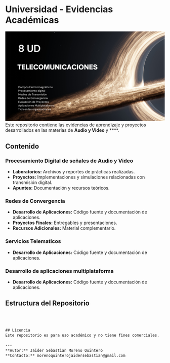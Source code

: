 # Universidad - Evidencias Académicas
![Fondo](fondo.png)
Este repositorio contiene las evidencias de aprendizaje y proyectos desarrollados en las materias de **Audio y Video** y ****.

## Contenido

### Procesamiento Digital de señales de Audio y Video
- **Laboratorios:** Archivos y reportes de prácticas realizadas.
- **Proyectos:** Implementaciones y simulaciones relacionadas con transmisión digital.
- **Apuntes:** Documentación y recursos teóricos.

### Redes de Convergencia
- **Desarrollo de Aplicaciones:** Código fuente y documentación de aplicaciones.
- **Proyectos Finales:** Entregables y presentaciones.
- **Recursos Adicionales:** Material complementario.

### Servicios Telematicos
- **Desarrollo de Aplicaciones:** Código fuente y documentación de aplicaciones.

### Desarrollo de aplicaciones multiplataforma
- **Desarrollo de Aplicaciones:** Código fuente y documentación de aplicaciones.


## Estructura del Repositorio
```
```

    
```


## Licencia
Este repositorio es para uso académico y no tiene fines comerciales.

---
**Autor:** Jaider Sebastian Moreno Quintero
**Contacto:** morenoquinterojaidersebastian@gmail.com